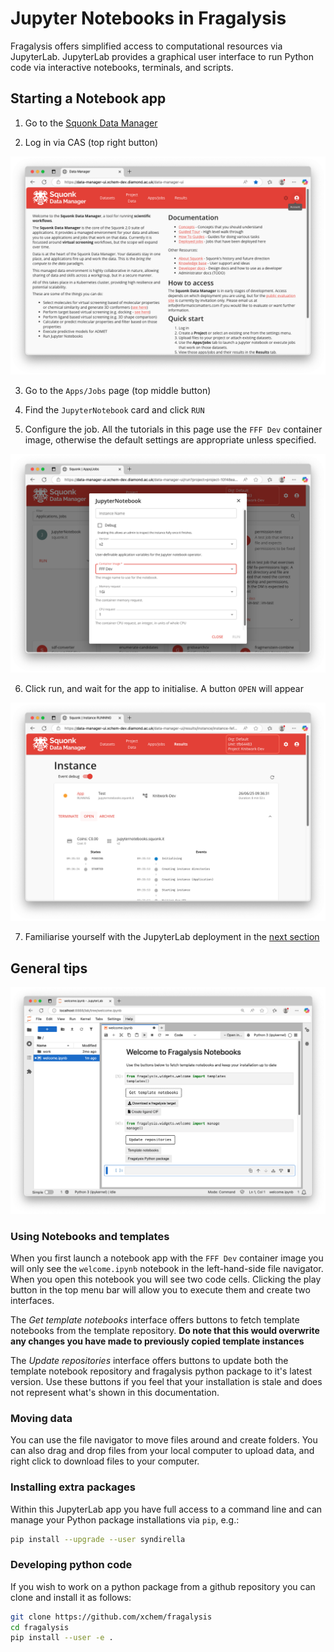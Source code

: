 
# Jupyter Notebooks in Fragalysis

Fragalysis offers simplified access to computational resources via JupyterLab. JupyterLab provides a graphical user interface to run Python code via interactive notebooks, terminals, and scripts.

## Starting a Notebook app

1. Go to the [Squonk Data Manager](https://data-manager-ui.xchem-dev.diamond.ac.uk/data-manager-ui/)

2. Log in via CAS (top right button)

<img src="_static/media/squonk_dm.png" alt="squonk-data-manager" width="600px">

3. Go to the `Apps/Jobs` page (top middle button)

4. Find the `JupyterNotebook` card and click `RUN`

5. Configure the job. All the tutorials in this page use the `FFF Dev` container image, otherwise the default settings are appropriate unless specified.

<img src="_static/media/jupyterlab_config.png" alt="app-config" width="600px">

6. Click run, and wait for the app to initialise. A button `OPEN` will appear

<img src="_static/media/job_instance.png" alt="job-instance" width="600px">

7. Familiarise yourself with the JupyterLab deployment in the [next section](#general-tips)

## General tips

<img src="_static/media/nb_welcome.png" alt="notebook-welcome" width="600px">

### Using Notebooks and templates

When you first launch a notebook app with the `FFF Dev` container image you will only see the `welcome.ipynb` notebook in the left-hand-side file navigator. When you open this notebook you will see two code cells. Clicking the play button in the top menu bar will allow you to execute them and create two interfaces.

The *Get template notebooks* interface offers buttons to fetch template notebooks from the template repository. **Do note that this would overwrite any changes you have made to previously copied template instances**

The *Update repositories* interface offers buttons to update both the template notebook repository and fragalysis python package to it's latest version. Use these buttons if you feel that your installation is stale and does not represent what's shown in this documentation.

### Moving data

You can use the file navigator to move files around and create folders. You can also drag and drop files from your local computer to upload data, and right click to download files to your computer.

### Installing extra packages

Within this JupyterLab app you have full access to a command line and can manage your Python package installations via `pip`, e.g.:

```bash
pip install --upgrade --user syndirella
```

### Developing python code

If you wish to work on a python package from a github repository you can clone and install it as follows:

```bash
git clone https://github.com/xchem/fragalysis
cd fragalysis
pip install --user -e .
```
